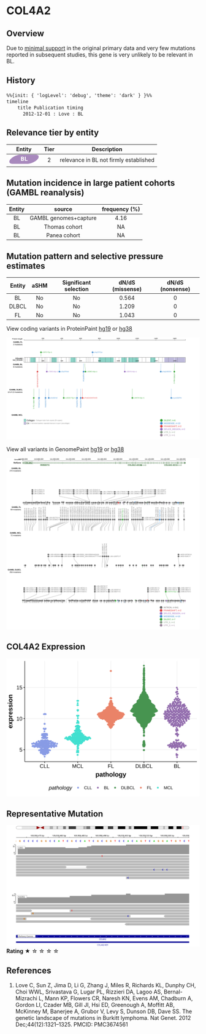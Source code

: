 # COL4A2
## Overview

Due to [minimal support](COL4A2#representative-mutations) in the original primary data and very few mutations reported in subsequent studies, this gene is very unlikely to be relevant in BL. 


## History

```mermaid
%%{init: { 'logLevel': 'debug', 'theme': 'dark' } }%%
timeline
    title Publication timing
      2012-12-01 : Love : BL
```

## Relevance tier by entity

|Entity|Tier|Description                           |
|:------:|:----:|--------------------------------------|
|![BL](images/icons/BL_tier2.png)    |2   |relevance in BL not firmly established|

## Mutation incidence in large patient cohorts (GAMBL reanalysis)

|Entity|source               |frequency (%)|
|:------:|:---------------------:|:-------------:|
|BL    |GAMBL genomes+capture|4.16         |
|BL    |Thomas cohort        |  NA         |
|BL    |Panea cohort         |  NA         |

## Mutation pattern and selective pressure estimates

|Entity|aSHM|Significant selection|dN/dS (missense)|dN/dS (nonsense)|
|:------:|:----:|:---------------------:|:----------------:|:----------------:|
|BL    |No  |No                   |0.564           |0               |
|DLBCL |No  |No                   |1.209           |0               |
|FL    |No  |No                   |1.043           |0               |




View coding variants in ProteinPaint [hg19](https://morinlab.github.io/LLMPP/GAMBL/COL4A2_protein.html)  or [hg38](https://morinlab.github.io/LLMPP/GAMBL/COL4A2_protein_hg38.html)

![](images/proteinpaint/COL4A2_NM_001846.svg)

View all variants in GenomePaint [hg19](https://morinlab.github.io/LLMPP/GAMBL/COL4A2.html)  or [hg38](https://morinlab.github.io/LLMPP/GAMBL/COL4A2_hg38.html)

![](images/proteinpaint/COL4A2.svg)

## COL4A2 Expression
![](images/gene_expression/COL4A2_by_pathology.svg)
<!-- ORIGIN: loveGeneticLandscapeMutations2012 -->
<!-- BL: loveGeneticLandscapeMutations2012 -->

## Representative Mutation
![](primary/Love_COL4A2.svg)
**Rating**
&starf; &star; &star; &star; &star;


## References
1.  Love C, Sun Z, Jima D, Li G, Zhang J, Miles R, Richards KL, Dunphy CH, Choi WWL, Srivastava G, Lugar PL, Rizzieri DA, Lagoo AS, Bernal-Mizrachi L, Mann KP, Flowers CR, Naresh KN, Evens AM, Chadburn A, Gordon LI, Czader MB, Gill JI, Hsi ED, Greenough A, Moffitt AB, McKinney M, Banerjee A, Grubor V, Levy S, Dunson DB, Dave SS. The genetic landscape of mutations in Burkitt lymphoma. Nat Genet. 2012 Dec;44(12):1321–1325. PMCID: PMC3674561
